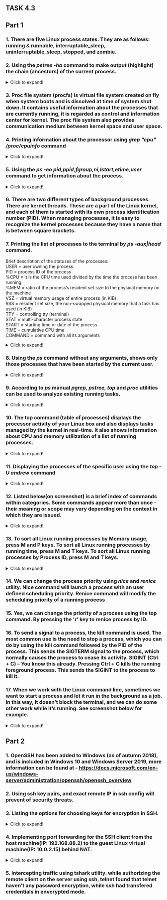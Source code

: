 ## TASK 4.3


## Part 1


### 1. There are five Linux process states. They are as follows: running & runnable, interruptable_sleep, uninterruptable_sleep, stopped, and zombie.


### 2. Using the *pstree -ha* command to make output (highlight) the chain (ancestors) of the current process.
<details>
  <summary>Click to expand!</summary>

  ![img](images/lx01.jpg)
</details>


### 3. Proc file system (procfs) is virtual file system created on fly when system boots and is dissolved at time of system shut down. It contains useful information about the processes that are currently running, it is regarded as control and information center for kernel. The proc file system also provides communication medium between kernel space and user space.


### 4. Printing information about the processor using *grep "cpu" /proc/cpuinfo* command
<details>
  <summary>Click to expand!</summary>

  ![img](images/lx02.jpg)
</details>


### 5. Using the *ps -eo pid,ppid,fgroup,ni,lstart,etime,user* command to get information about the process.
<details>
  <summary>Click to expand!</summary>

  ![img](images/lx03.jpg)
</details>
 

### 6. There are two different types of background processes. There are kernel threads. These are a part of the Linux kernel, and each of them is started with its own process identification number (PID). When managing processes, it is easy to recognize the kernel processes because they have a name that is between square brackets.


### 7. Printing the list of processes to the terminal by *ps -aux|head* command.
Brief describtion of the statuses of the processes:\
    USER = user owning the process\
    PID = process ID of the process\
    %CPU = It is the CPU time used divided by the time the process has been running\
    %MEM = ratio of the process’s resident set size to the physical memory on the machine\
    VSZ = virtual memory usage of entire process (in KiB)\
    RSS = resident set size, the non-swapped physical memory that a task has used (in KiB)\
    TTY = controlling tty (terminal)\
    STAT = multi-character process state\
    START = starting time or date of the process\
    TIME = cumulative CPU time\
    COMMAND = command with all its arguments
<details>
  <summary>Click to expand!</summary>

  ![img](images/lx04.jpg)
</details>


### 8. Using the *ps* command without any arguments, shows only those processes that have been started by the current user.
<details>
  <summary>Click to expand!</summary>

  ![img](images/lx05.jpg)
</details>


### 9. According to *ps* manual *pgrep, pstree, top* and *proc* utilities can be used to analyze existing running tasks.
<details>
  <summary>Click to expand!</summary>

  ![img](images/lx06.jpg)
</details>


### 10. The top command (table of processes) displays the processor activity of your Linux box and also displays tasks managed by the kernel in real-time. It also shows information about CPU and memory utilization of a list of running processes.
<details>
  <summary>Click to expand!</summary>

  ![img](images/lx07.jpg)
</details>


### 11. Displaying the processes of the specific user using the *top -U andrew* command
<details>
  <summary>Click to expand!</summary>

  ![img](images/lx08.jpg)
</details>


### 12. Listed below(on screenshot) is a brief index of commands within categories. Some commands appear more than once - their meaning or scope may vary depending on the context in which they are issued.
<details>
  <summary>Click to expand!</summary>

  ![img](images/lx09.jpg)
</details>


### 13. To sort all Linux running processes by Memory usage, press M and P keys. To sort all Linux running processes by running time, press M and T keys. To sort all Linux running processes by Process ID, press M and T keys.
<details>
  <summary>Click to expand!</summary>

  ![img](images/lx10.jpg)
</details>


### 14. We can change the process priority using *nice* and *renice* utility. Nice command will launch a process with an user defined scheduling priority. Renice command will modify the scheduling priority of a running process


### 15. Yes, we can change the priority of a process using the top command. By pressing the 'r' key to renice process by ID.


### 16.  To send a signal to a process, the kill command is used. The most common use is the need to stop a process, which you can do by using the kill command followed by the PID of the process. This sends the SIGTERM signal to the process, which normally causes the process to cease its activity. SIGINT (Ctrl + C) – You know this already. Pressing Ctrl + C kills the running foreground process. This sends the SIGINT to the process to kill it.


### 17. When we work with the Linux command line, sometimes we want to start a process and let it run in the background as a job. In this way, it doesn’t block the terminal, and we can do some other work while it’s running. See screenshot below for example.
<details>
  <summary>Click to expand!</summary>

  ![img](images/lx11.jpg)
</details>



## Part 2


### 1. OpenSSH has been added to Windows (as of autumn 2018), and is included in Windows 10 and Windows Server 2019,  more information can be found at - https://docs.microsoft.com/en-us/windows-server/administration/openssh/openssh_overview


### 2. Using ssh key pairs, and exact remote IP in ssh config will prevent of security threats.

### 3. Listing the options for choosing keys for encryption in SSH.
<details>
  <summary>Click to expand!</summary>

  ![img](images/lx12.jpg)
</details>


### 4. Implementing port forwarding for the SSH client from the host machine(IP: 192.168.88.2) to the guest Linux virtual machine(IP: 10.0.2.15) behind NAT.
<details>
  <summary>Click to expand!</summary>

  ![img](images/lx13.jpg)
  ![img](images/lx14.jpg)
</details>


### 5. Intercepting traffic using tshark utility. while authorizing the remote client on the server using ssh, telnet found that telnet haven't any password encryption, while ssh had transfered credentials in envcrypted mode.
